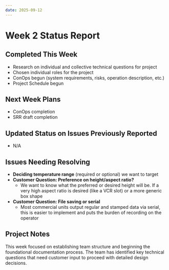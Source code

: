 ```yaml
---
date: 2025-09-12
---
```


# Week 2 Status Report

## Completed This Week
- Research on individual and collective technical questions for project
- Chosen individual roles for the project
- ConOps begun (system requirements, risks, operation description, etc.)
- Project Schedule begun

## Next Week Plans
- ConOps completion
- SRR draft completion

## Updated Status on Issues Previously Reported
- N/A

## Issues Needing Resolving
- **Deciding temperature range** (required or optional) we want to target
- **Customer Question: Preference on height/aspect ratio?**
  - We want to know what the preferred or desired height will be. If a very high aspect ratio is desired (like a VCR slot) or a more generic box shape
- **Customer Question: File saving or serial**
  - Most commercial units output regular and stamped data via serial, this is easier to implement and puts the burden of recording on the operator

## Project Notes
This week focused on establishing team structure and beginning the foundational documentation process. The team has identified key technical questions that need customer input to proceed with detailed design decisions.
